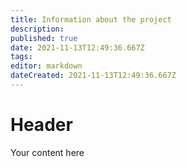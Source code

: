 ```yaml
---
title: Information about the project
description: 
published: true
date: 2021-11-13T12:49:36.667Z
tags: 
editor: markdown
dateCreated: 2021-11-13T12:49:36.667Z
---
```


# Header
Your content here